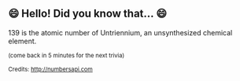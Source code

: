 ## 😄 Hello! Did you know that... 😄
139 is the atomic number of Untriennium, an unsynthesized chemical element.

<sup>(come back in 5 minutes for the next trivia)</sup>


<sup>Credits: http://numbersapi.com</sup>
